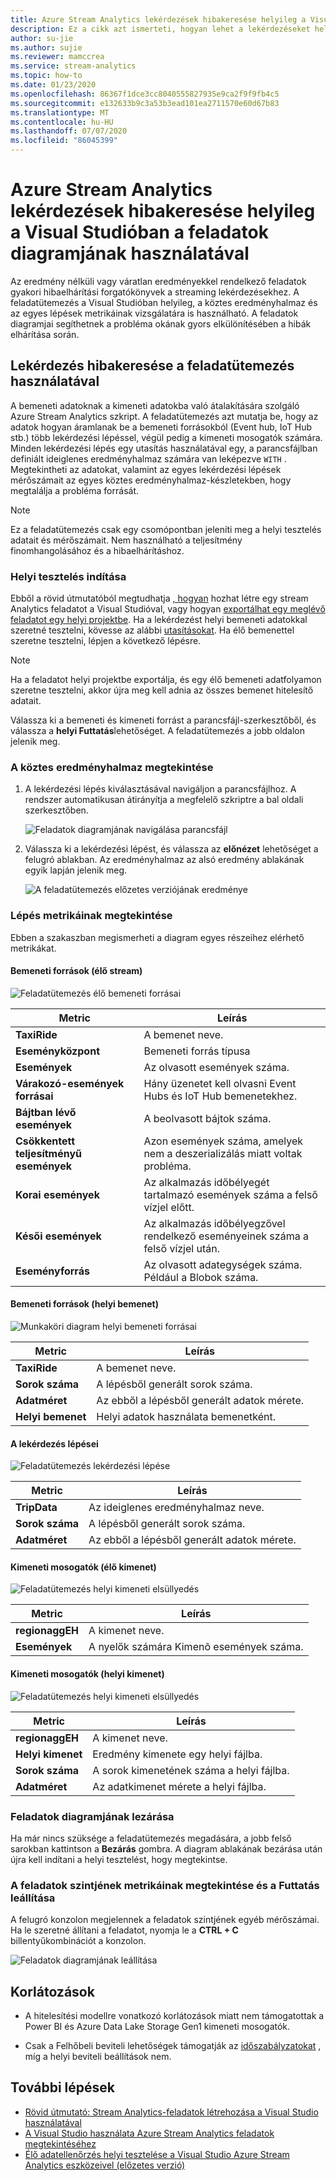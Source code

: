 ```yaml
---
title: Azure Stream Analytics lekérdezések hibakeresése helyileg a Visual Studióban a feladatok diagramjának használatával
description: Ez a cikk azt ismerteti, hogyan lehet a lekérdezéseket helyileg hibakeresést végezni a Azure Stream Analytics Tools for Visual Studio alkalmazásban.
author: su-jie
ms.author: sujie
ms.reviewer: mamccrea
ms.service: stream-analytics
ms.topic: how-to
ms.date: 01/23/2020
ms.openlocfilehash: 86367f1dce3cc8040555827935e9ca2f9f9fb4c5
ms.sourcegitcommit: e132633b9c3a53b3ead101ea2711570e60d67b83
ms.translationtype: MT
ms.contentlocale: hu-HU
ms.lasthandoff: 07/07/2020
ms.locfileid: "86045399"
---
```

# <a name="debug-azure-stream-analytics-queries-locally-using-job-diagram-in-visual-studio"></a>Azure Stream Analytics lekérdezések hibakeresése helyileg a Visual Studióban a feladatok diagramjának használatával

Az eredmény nélküli vagy váratlan eredményekkel rendelkező feladatok gyakori hibaelhárítási forgatókönyvek a streaming lekérdezésekhez. A feladatütemezés a Visual Studióban helyileg, a köztes eredményhalmaz és az egyes lépések metrikáinak vizsgálatára is használható. A feladatok diagramjai segíthetnek a probléma okának gyors elkülönítésében a hibák elhárítása során.

## <a name="debug-a-query-using-job-diagram"></a>Lekérdezés hibakeresése a feladatütemezés használatával

A bemeneti adatoknak a kimeneti adatokba való átalakítására szolgáló Azure Stream Analytics szkript. A feladatütemezés azt mutatja be, hogy az adatok hogyan áramlanak be a bemeneti forrásokból (Event hub, IoT Hub stb.) több lekérdezési lépéssel, végül pedig a kimeneti mosogatók számára. Minden lekérdezési lépés egy utasítás használatával egy, a parancsfájlban definiált ideiglenes eredményhalmaz számára van leképezve `WITH` . Megtekintheti az adatokat, valamint az egyes lekérdezési lépések mérőszámait az egyes köztes eredményhalmaz-készletekben, hogy megtalálja a probléma forrását.

> [!NOTE]
> Ez a feladatütemezés csak egy csomópontban jeleníti meg a helyi tesztelés adatait és mérőszámait. Nem használható a teljesítmény finomhangolásához és a hibaelhárításhoz.

### <a name="start-local-testing"></a>Helyi tesztelés indítása

Ebből a rövid útmutatóból megtudhatja [, hogyan](stream-analytics-quick-create-vs.md) hozhat létre egy stream Analytics feladatot a Visual Studióval, vagy hogyan [exportálhat egy meglévő feladatot egy helyi projektbe](stream-analytics-vs-tools.md#export-jobs-to-a-project). Ha a lekérdezést helyi bemeneti adatokkal szeretné tesztelni, kövesse az alábbi [utasításokat](stream-analytics-live-data-local-testing.md). Ha élő bemenettel szeretne tesztelni, lépjen a következő lépésre.

> [!NOTE]
> Ha a feladatot helyi projektbe exportálja, és egy élő bemeneti adatfolyamon szeretne tesztelni, akkor újra meg kell adnia az összes bemenet hitelesítő adatait.  

Válassza ki a bemeneti és kimeneti forrást a parancsfájl-szerkesztőből, és válassza a **helyi Futtatás**lehetőséget. A feladatütemezés a jobb oldalon jelenik meg.

### <a name="view-the-intermediate-result-set"></a>A köztes eredményhalmaz megtekintése  

1. A lekérdezési lépés kiválasztásával navigáljon a parancsfájlhoz. A rendszer automatikusan átirányítja a megfelelő szkriptre a bal oldali szerkesztőben.

   ![Feladatok diagramjának navigálása parancsfájl](./media/debug-locally-using-job-diagram/navigate-script.png)

2. Válassza ki a lekérdezési lépést, és válassza az **előnézet** lehetőséget a felugró ablakban. Az eredményhalmaz az alsó eredmény ablakának egyik lapján jelenik meg.

   ![A feladatütemezés előzetes verziójának eredménye](./media/debug-locally-using-job-diagram/preview-result.png)

### <a name="view-step-metrics"></a>Lépés metrikáinak megtekintése

Ebben a szakaszban megismerheti a diagram egyes részeihez elérhető metrikákat.

#### <a name="input-sources-live-stream"></a>Bemeneti források (élő stream)

![Feladatütemezés élő bemeneti forrásai](./media/debug-locally-using-job-diagram/live-input.png)

|Metric|Leírás|
|-|-|
|**TaxiRide**| A bemenet neve.|
|**Eseményközpont** | Bemeneti forrás típusa|
|**Események**|Az olvasott események száma.|
|**Várakozó-események forrásai**|Hány üzenetet kell olvasni Event Hubs és IoT Hub bemenetekhez.|
|**Bájtban lévő események**|A beolvasott bájtok száma.|
| **Csökkentett teljesítményű események**|Azon események száma, amelyek nem a deszerializálás miatt voltak probléma.|
|**Korai események**| Az alkalmazás időbélyegét tartalmazó események száma a felső vízjel előtt.|
|**Késői események**| Az alkalmazás időbélyegzővel rendelkező eseményeinek száma a felső vízjel után.|
|**Eseményforrás**| Az olvasott adategységek száma. Például a Blobok száma.|

#### <a name="input-sources-local-input"></a>Bemeneti források (helyi bemenet)

![Munkaköri diagram helyi bemeneti forrásai](./media/debug-locally-using-job-diagram/local-input.png)

|Metric|Leírás|
|-|-|
|**TaxiRide**| A bemenet neve.|
|**Sorok száma**| A lépésből generált sorok száma.|
|**Adatméret**| Az ebből a lépésből generált adatok mérete.|
|**Helyi bemenet**| Helyi adatok használata bemenetként.|

#### <a name="query-steps"></a>A lekérdezés lépései

![Feladatütemezés lekérdezési lépése](./media/debug-locally-using-job-diagram/query-step.png)

|Metric|Leírás|
|-|-|
|**TripData**|Az ideiglenes eredményhalmaz neve.|
|**Sorok száma**| A lépésből generált sorok száma.|
|**Adatméret**| Az ebből a lépésből generált adatok mérete.|
  
#### <a name="output-sinks-live-output"></a>Kimeneti mosogatók (élő kimenet)

![Feladatütemezés helyi kimeneti elsüllyedés](./media/debug-locally-using-job-diagram/live-output.png)

|Metric|Leírás|
|-|-|
|**regionaggEH**|A kimenet neve.|
|**Események**|A nyelők számára Kimenõ események száma.|

#### <a name="output-sinks-local-output"></a>Kimeneti mosogatók (helyi kimenet)

![Feladatütemezés helyi kimeneti elsüllyedés](./media/debug-locally-using-job-diagram/local-output.png)

|Metric|Leírás|
|-|-|
|**regionaggEH**|A kimenet neve.|
|**Helyi kimenet**| Eredmény kimenete egy helyi fájlba.|
|**Sorok száma**| A sorok kimenetének száma a helyi fájlba.|
|**Adatméret**| Az adatkimenet mérete a helyi fájlba.|

### <a name="close-job-diagram"></a>Feladatok diagramjának lezárása

Ha már nincs szüksége a feladatütemezés megadására, a jobb felső sarokban kattintson a **Bezárás** gombra. A diagram ablakának bezárása után újra kell indítani a helyi tesztelést, hogy megtekintse.

### <a name="view-job-level-metrics-and-stop-running"></a>A feladatok szintjének metrikáinak megtekintése és a Futtatás leállítása

A felugró konzolon megjelennek a feladatok szintjének egyéb mérőszámai. Ha le szeretné állítani a feladatot, nyomja le a **CTRL + C** billentyűkombinációt a konzolon.

![Feladatok diagramjának leállítása](./media/debug-locally-using-job-diagram/stop-job.png)

## <a name="limitations"></a>Korlátozások

* A hitelesítési modellre vonatkozó korlátozások miatt nem támogatottak a Power BI és Azure Data Lake Storage Gen1 kimeneti mosogatók.

* Csak a Felhőbeli beviteli lehetőségek támogatják az [időszabályzatokat](stream-analytics-out-of-order-and-late-events.md) , míg a helyi beviteli beállítások nem.

## <a name="next-steps"></a>További lépések

* [Rövid útmutató: Stream Analytics-feladatok létrehozása a Visual Studio használatával](stream-analytics-quick-create-vs.md)
* [A Visual Studio használata Azure Stream Analytics feladatok megtekintéséhez](stream-analytics-vs-tools.md)
* [Élő adatellenőrzés helyi tesztelése a Visual Studio Azure Stream Analytics eszközeivel (előzetes verzió)](stream-analytics-live-data-local-testing.md)
